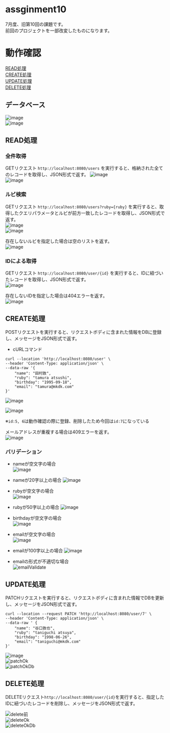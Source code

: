 # assginment10

7月度、旧第10回の課題です。  
前回のプロジェクトを一部改変したものになります。

# 動作確認

[READ処理](https://github.com/mkdk72ki/assignment10/tree/feature/patch-delete#read%E5%87%A6%E7%90%86)  
[CREATE処理](https://github.com/mkdk72ki/assignment10/tree/feature/patch-delete#create%E5%87%A6%E7%90%86)  
[UPDATE処理](https://github.com/mkdk72ki/assignment10/tree/feature/patch-delete#update%E5%87%A6%E7%90%86)  
[DELETE処理](https://github.com/mkdk72ki/assignment10/tree/feature/patch-delete#delete%E5%87%A6%E7%90%86)

## データベース

![image](https://github.com/mkdk72ki/assignment10/assets/143886913/18177996-5230-4057-89d7-07c74f364ad0)  
![image](https://github.com/mkdk72ki/assignment10/assets/143886913/b218e984-2a4c-4164-a4dd-002548a88018)

## READ処理

### 全件取得

GETリクエスト `http://localhost:8080/users` を実行すると、格納された全てのレコードを取得し、JSON形式で返す。
![image](https://github.com/mkdk72ki/assignment10/assets/143886913/7fe42ddf-959f-4aa3-8e4a-819923a886d2)  
![image](https://github.com/mkdk72ki/assignment10/assets/143886913/bdbc981a-6415-444c-aebe-93fc87fa5848)

### ルビ検索

GETリクエスト `http://localhost:8080/users?ruby={ruby}`
を実行すると、取得したクエリパラメータとルビが前方一致したレコードを取得し、JSON形式で返す。  
![image](https://github.com/mkdk72ki/assignment10/assets/143886913/40fa355b-bad8-4925-96f1-5b68a26ec60d)  
![image](https://github.com/mkdk72ki/assignment10/assets/143886913/d57d6ac1-d491-4d12-97cd-d375a8e366d7)

存在しないルビを指定した場合は空のリストを返す。  
![image](https://github.com/mkdk72ki/assignment10/assets/143886913/5c8f01e9-4712-4c4b-b027-03589dfadae0)

### IDによる取得

GETリクエスト `http://localhost:8080/user/{id}` を実行すると、IDに紐づいたレコードを取得し、JSON形式で返す。  
![image](https://github.com/mkdk72ki/assignment10/assets/143886913/9f80baf4-7809-4e7f-9e5f-3f375279e2ff)

存在しないIDを指定した場合は404エラーを返す。  
![image](https://github.com/mkdk72ki/assignment10/assets/143886913/3a9d4ff4-e1fd-4152-bdb7-90b131377771)

## CREATE処理

POSTリクエストを実行すると、リクエストボディに含まれた情報をDBに登録し、メッセージをJSON形式で返す。

- cURLコマンド

```
curl --location 'http://localhost:8080/user' \
--header 'Content-Type: application/json' \
--data-raw '{
    "name": "田村敦",
    "ruby": "tamura atsushi",
    "birthday": "1995-09-18",
    "email": "tamura@mkdk.com"
}'
```

![image](https://github.com/mkdk72ki/assignment10/assets/143886913/a17a9b99-d942-4d8b-a6cf-42c57f321652)

![image](https://github.com/mkdk72ki/assignment10/assets/143886913/9ce5cf8a-27d7-4385-8db3-08f400b490ff)

※`id:5, 6`は動作確認の際に登録、削除したため今回は`id:7`になっている

メールアドレスが重複する場合は409エラーを返す。  
![image](https://github.com/mkdk72ki/assignment10/assets/143886913/2b8f565b-7c7c-4d40-99f9-8a9937c96860)

### バリデーション

- nameが空文字の場合  
  ![image](https://github.com/mkdk72ki/assignment10/assets/143886913/1b27e372-2fe4-472d-ab5a-0d3cbd2fe0ad)

- nameが20字以上の場合
  ![image](https://github.com/mkdk72ki/assignment10/assets/143886913/76931ebc-1ea8-4ce6-8351-c0f0ab67ab3c)


- rubyが空文字の場合    
  ![image](https://github.com/mkdk72ki/assignment10/assets/143886913/b79202c4-3945-4cf5-a2a7-ed63059a8858)

- rubyが50字以上の場合
  ![image](https://github.com/mkdk72ki/assignment10/assets/143886913/00a67f34-e3de-4647-a10f-45869ca4c6cc)


- birthdayが空文字の場合  
  ![image](https://github.com/mkdk72ki/assignment10/assets/143886913/64868698-85aa-4a61-b4c4-3515bf85a3af)


- emailが空文字の場合    
  ![image](https://github.com/mkdk72ki/assignment10/assets/143886913/562e817b-35e3-4b0a-adc4-41f1608a9e46)

- emailが100字以上の場合
  ![image](https://github.com/mkdk72ki/assignment10/assets/143886913/a83c6052-d81d-425d-83ba-9182ad88a096)

- emailの形式が不適切な場合  
  ![emailValidate](https://github.com/mkdk72ki/assignment10/assets/143886913/6d36eccc-4831-4e48-89a3-78bb36e82e20)  

## UPDATE処理

PATCHリクエストを実行すると、リクエストボディに含まれた情報でDBを更新し、メッセージをJSON形式で返す。

``` cURLコマンド
curl --location --request PATCH 'http://localhost:8080/user/7' \
--header 'Content-Type: application/json' \
--data-raw ' {
    "name": "谷口敦也",
    "ruby": "taniguchi atsuya",
    "birthday": "1998-06-26",
    "email": "taniguchi@mkdk.com"
}'
```

![image](https://github.com/mkdk72ki/assignment10/assets/143886913/2cdcf912-ccce-443d-a2ab-a61c76d396ed)  
![patchOk](https://github.com/mkdk72ki/assignment10/assets/143886913/94023e17-0e6f-4335-ab1c-af4e90b45070)  
![patchOkDb](https://github.com/mkdk72ki/assignment10/assets/143886913/71775836-84fc-4e51-9962-20c1144a1b2b)

## DELETE処理

DELETEリクエスト`http://localhost:8080/user/{id}`を実行すると、指定したIDに紐づいたレコードを削除し、メッセージをJSON形式で返す。

![delete前](https://github.com/mkdk72ki/assignment10/assets/143886913/8e407e5b-5560-4b40-9de0-0d3f5093394d)  
![deleteOk](https://github.com/mkdk72ki/assignment10/assets/143886913/79efd993-4aa6-4796-b783-79a63a1b08b6)  
![deleteOkDb](https://github.com/mkdk72ki/assignment10/assets/143886913/fa102c02-71df-460a-b4ae-7ad782d411a1)  
